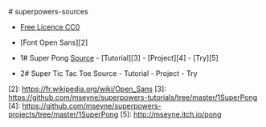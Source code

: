 #   s u p e r p o w e r s - s o u r c e s * [Free Licence CC0][1]* [Font Open Sans][2]

* 1# Super Pong [Source](1SuperPong) - [Tutorial][3] - [Project][4] - [Try][5]
* 2# Super Tic Tac Toe Source - Tutorial - Project - Try

[1]: https://creativecommons.org/publicdomain/zero/1.0/
 [2 ] :  https://fr.wikipedia.org/wiki/Open_Sans
[3]: https://github.com/mseyne/superpowers-tutorials/tree/master/1SuperPong
[4]: https://github.com/mseyne/superpowers-projects/tree/master/1SuperPong
[5]: http://mseyne.itch.io/pong
